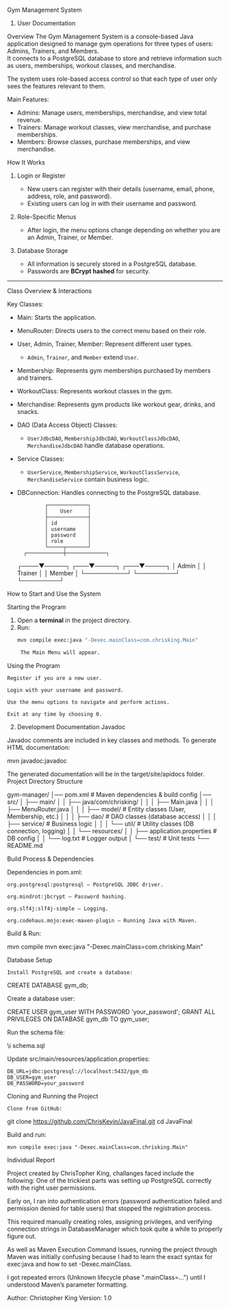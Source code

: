 Gym Management System

1. User Documentation

Overview
The Gym Management System is a console-based Java application designed to manage gym operations for three types of users: Admins, Trainers, and Members.  
It connects to a PostgreSQL database to store and retrieve information such as users, memberships, workout classes, and merchandise.

The system uses role-based access control so that each type of user only sees the features relevant to them.

Main Features:
- Admins: Manage users, memberships, merchandise, and view total revenue.
- Trainers: Manage workout classes, view merchandise, and purchase memberships.
- Members: Browse classes, purchase memberships, and view merchandise.

How It Works
1. Login or Register  
   - New users can register with their details (username, email, phone, address, role, and password).
   - Existing users can log in with their username and password.

2. Role-Specific Menus  
   - After login, the menu options change depending on whether you are an Admin, Trainer, or Member.

3. Database Storage  
   - All information is securely stored in a PostgreSQL database.
   - Passwords are **BCrypt hashed** for security.

---
Class Overview & Interactions

Key Classes:
- Main: Starts the application.
- MenuRouter: Directs users to the correct menu based on their role.
- User, Admin, Trainer, Member: Represent different user types.  
  - `Admin`, `Trainer`, and `Member` extend `User`.
- Membership: Represents gym memberships purchased by members and trainers.
- WorkoutClass: Represents workout classes in the gym.
- Merchandise: Represents gym products like workout gear, drinks, and snacks.
- DAO (Data Access Object) Classes:  
  - `UserJdbcDAO`, `MembershipJdbcDAO`, `WorkoutClassJdbcDAO`, `MerchandiseJdbcDAO` handle database operations.
- Service Classes:  
  - `UserService`, `MembershipService`, `WorkoutClassService`, `MerchandiseService` contain business logic.
- DBConnection: Handles connecting to the PostgreSQL database.

               ┌─────────────┐
               │    User     │
               ├─────────────┤
               │ id          │
               │ username    │
               │ password    │
               │ role        │
               └─────┬───────┘
        ┌────────────┼─────────────┐
   ┌────▼─────┐  ┌───▼─────┐   ┌───▼─────┐
   │  Admin   │  │ Trainer │   │ Member  │
   └──────────┘  └─────────┘   └─────────┘

How to Start and Use the System

Starting the Program

1. Open a **terminal** in the project directory.
2. Run:
   ```bash
   mvn compile exec:java "-Dexec.mainClass=com.chrisking.Main"

    The Main Menu will appear.

Using the Program

    Register if you are a new user.

    Login with your username and password.

    Use the menu options to navigate and perform actions.

    Exit at any time by choosing 0.

2. Development Documentation
Javadoc

Javadoc comments are included in key classes and methods.
To generate HTML documentation:

mvn javadoc:javadoc

The generated documentation will be in the target/site/apidocs folder.
Project Directory Structure

gym-manager/
│── pom.xml               # Maven dependencies & build config
│── src/
│   ├── main/
│   │   ├── java/com/chrisking/
│   │   │   ├── Main.java
│   │   │   ├── MenuRouter.java
│   │   │   ├── model/      # Entity classes (User, Membership, etc.)
│   │   │   ├── dao/        # DAO classes (database access)
│   │   │   ├── service/    # Business logic
│   │   │   └── util/       # Utility classes (DB connection, logging)
│   │   └── resources/
│   │       ├── application.properties  # DB config
│   │       └── log.txt                  # Logger output
│   └── test/                            # Unit tests
└── README.md

Build Process & Dependencies

Dependencies in pom.xml:

    org.postgresql:postgresql — PostgreSQL JDBC driver.

    org.mindrot:jbcrypt — Password hashing.

    org.slf4j:slf4j-simple — Logging.

    org.codehaus.mojo:exec-maven-plugin — Running Java with Maven.

Build & Run:

mvn compile
mvn exec:java "-Dexec.mainClass=com.chrisking.Main"

Database Setup

    Install PostgreSQL and create a database:

CREATE DATABASE gym_db;

Create a database user:

CREATE USER gym_user WITH PASSWORD 'your_password';
GRANT ALL PRIVILEGES ON DATABASE gym_db TO gym_user;

Run the schema file:

\i schema.sql

Update src/main/resources/application.properties:

    DB_URL=jdbc:postgresql://localhost:5432/gym_db
    DB_USER=gym_user
    DB_PASSWORD=your_password

Cloning and Running the Project

    Clone from GitHub:

git clone https://github.com/ChrisKeyin/JavaFinal.git
cd JavaFinal

Build and run:

    mvn compile exec:java "-Dexec.mainClass=com.chrisking.Main"


Individual Report

Project created by ChrisTopher King, challanges faced include the following: One of the trickiest parts was setting up PostgreSQL correctly with the right user permissions.

Early on, I ran into authentication errors (password authentication failed and permission denied for table users) that stopped the registration process.

This required manually creating roles, assigning privileges, and verifying connection strings in DatabaseManager which took quite a while to properly figure out.

As well as Maven Execution Command Issues, running the project through Maven was initially confusing because I had to learn the exact syntax for exec:java and how to set -Dexec.mainClass.

I got repeated errors (Unknown lifecycle phase ".mainClass=...") until I understood Maven’s parameter formatting.



Author: Christopher King
Version: 1.0
